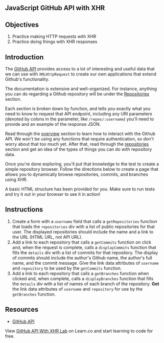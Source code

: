 JavaScript GitHub API with XHR
---

## Objectives

1. Practice making HTTP requests with XHR
2. Practice doing things with XHR responses

## Introduction

The [GitHub API](https://developer.github.com/v3/) provides access to a
lot of interesting and useful data that we can use with `XMLHttpRequest`
to create our own applications that extend Github's functionality.

The documentation is extensive and well-organized. For instance,
anything you can do regarding a Github repository will be under the
[Repositories](https://developer.github.com/v3/repos/) section.

Each section is broken down by function, and tells you exactly what you
need to know to request that API endpoint, including any URI parameters
(denoted by colons in the parameter, like `/repos/:username`) you'll
need to provide and an example of the response JSON.

Read through the [overview](https://developer.github.com/v3/) section to
learn how to interact with the Github API. We won't be using any
functions that require authentication, so don't worry about that too
much yet. After that, read through the [repositories](https://developer.github.com/v3/repos/) section and get an idea of the types of things you can do with repository data.

Once you're done exploring, you'll put that knowledge to the test to
create a simple repository browser. Follow the directions below to
create a page that allows you to dynamically browse repositories,
commits, and branches using XHR.

A basic HTML structure has been provided for you. Make sure to run
tests and try it out in your browser to see it in action!

## Instructions

1. Create a form with a `username` field that calls a `getRepositories` function that loads the
   `repositories` div with a list of public repositories for that
user. The displayed repositories should include the name and a link to
the URL (HTML URL, not API URL).
2. Add a link to each repository that calls a `getCommits` function on
   click and, when the request is complete, calls a `displayCommits`
function that fills the `details` div with a list of commits for that repository.
The display of commits should include the author's Github name, the
author's full name, and the commit message. Give the link data
attributes of `username` and `repository` to be used by the `getCommits`
function.
3. Add a link to each repository that calls a `getBranches` function
   when clicked and, when complete, calls a `displayBranches` function
that fills the `details` div with a list of names of each
branch of the repository. **Get** the link data attributes of `username` and
`repository` for use by the `getBranches` function.

## Resources

- [GitHub API](https://developer.github.com/v3/)

<p class='util--hide'>View <a href='https://learn.co/lessons/javascript-git-hub-api-with-xhr-lab'>GitHub API With XHR Lab</a> on Learn.co and start learning to code for free.</p>

